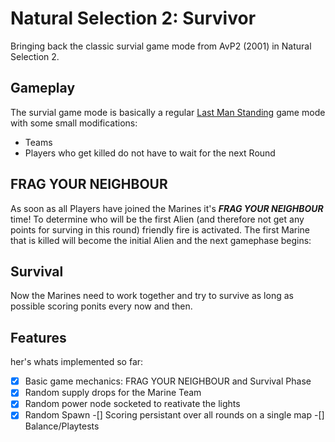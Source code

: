 Natural Selection 2: Survivor
===============
Bringing back the classic survial game mode from AvP2 (2001) in Natural Selection 2.

Gameplay
-----------
The survial game mode is basically a regular [Last Man Standing](https://en.wikipedia.org/wiki/Last_man_standing_%28gaming%29) game mode with some small modifications:
*	 Teams
*  Players who get killed do not have to wait for the next Round

FRAG YOUR NEIGHBOUR
----------
As soon as all Players have joined the Marines it's ***FRAG YOUR NEIGHBOUR*** time!
To determine who will be the first Alien (and therefore not get any points for surving in this round) friendly fire is activated. The first Marine that is killed will become the initial Alien and the next gamephase begins:

Survival
----------
Now the Marines need to work together and try to survive as long as possible scoring ponits every now and then.

Features
-----------
her's whats implemented so far:
-[x]  Basic game mechanics: FRAG YOUR NEIGHBOUR and Survival Phase
-[x]  Random supply drops for the Marine Team
-[x]  Random power node socketed to reativate the lights
-[x]  Random Spawn
-[]  Scoring persistant over all rounds on a single map
-[]  Balance/Playtests

